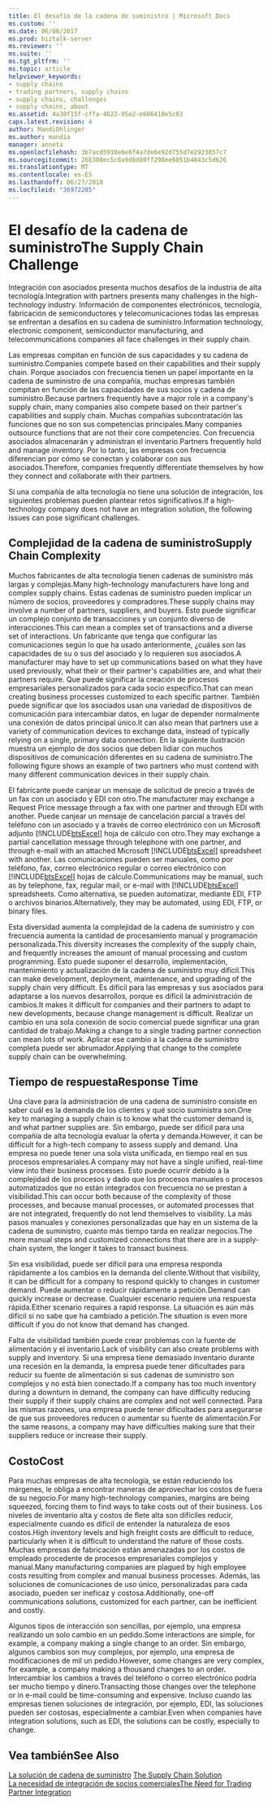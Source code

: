 ```yaml
---
title: El desafío de la cadena de suministro | Microsoft Docs
ms.custom: ''
ms.date: 06/08/2017
ms.prod: biztalk-server
ms.reviewer: ''
ms.suite: ''
ms.tgt_pltfrm: ''
ms.topic: article
helpviewer_keywords:
- supply chains
- trading partners, supply chains
- supply chains, challenges
- supply chains, about
ms.assetid: 4a38f15f-cffa-4622-95e2-e606418e5c03
caps.latest.revision: 4
author: MandiOhlinger
ms.author: mandia
manager: anneta
ms.openlocfilehash: 3b7acd5910e6e8f4a7de6e92d755d7e2923857c7
ms.sourcegitcommit: 266308ec5c6a9d8d80ff298ee6051b4843c5d626
ms.translationtype: MT
ms.contentlocale: es-ES
ms.lasthandoff: 06/27/2018
ms.locfileid: "36972285"
---
```

# <a name="the-supply-chain-challenge"></a><span data-ttu-id="53a6c-102">El desafío de la cadena de suministro</span><span class="sxs-lookup"><span data-stu-id="53a6c-102">The Supply Chain Challenge</span></span>
<span data-ttu-id="53a6c-103">Integración con asociados presenta muchos desafíos de la industria de alta tecnología.</span><span class="sxs-lookup"><span data-stu-id="53a6c-103">Integration with partners presents many challenges in the high-technology industry.</span></span> <span data-ttu-id="53a6c-104">Información de componentes electrónicos, tecnología, fabricación de semiconductores y telecomunicaciones todas las empresas se enfrentan a desafíos en su cadena de suministro.</span><span class="sxs-lookup"><span data-stu-id="53a6c-104">Information technology, electronic component, semiconductor manufacturing, and telecommunications companies all face challenges in their supply chain.</span></span>  
  
 <span data-ttu-id="53a6c-105">Las empresas compitan en función de sus capacidades y su cadena de suministro.</span><span class="sxs-lookup"><span data-stu-id="53a6c-105">Companies compete based on their capabilities and their supply chain.</span></span> <span data-ttu-id="53a6c-106">Porque asociados con frecuencia tienen un papel importante en la cadena de suministro de una compañía, muchas empresas también compitan en función de las capacidades de sus socios y cadena de suministro.</span><span class="sxs-lookup"><span data-stu-id="53a6c-106">Because partners frequently have a major role in a company's supply chain, many companies also compete based on their partner's capabilities and supply chain.</span></span> <span data-ttu-id="53a6c-107">Muchas compañías subcontratación las funciones que no son sus competencias principales.</span><span class="sxs-lookup"><span data-stu-id="53a6c-107">Many companies outsource functions that are not their core competencies.</span></span> <span data-ttu-id="53a6c-108">Con frecuencia asociados almacenarán y administran el inventario.</span><span class="sxs-lookup"><span data-stu-id="53a6c-108">Partners frequently hold and manage inventory.</span></span> <span data-ttu-id="53a6c-109">Por lo tanto, las empresas con frecuencia diferencian por cómo se conectan y colaborar con sus asociados.</span><span class="sxs-lookup"><span data-stu-id="53a6c-109">Therefore, companies frequently differentiate themselves by how they connect and collaborate with their partners.</span></span>  
  
 <span data-ttu-id="53a6c-110">Si una compañía de alta tecnología no tiene una solución de integración, los siguientes problemas pueden plantear retos significativos.</span><span class="sxs-lookup"><span data-stu-id="53a6c-110">If a high-technology company does not have an integration solution, the following issues can pose significant challenges.</span></span>  
  
## <a name="supply-chain-complexity"></a><span data-ttu-id="53a6c-111">Complejidad de la cadena de suministro</span><span class="sxs-lookup"><span data-stu-id="53a6c-111">Supply Chain Complexity</span></span>  
 <span data-ttu-id="53a6c-112">Muchos fabricantes de alta tecnología tienen cadenas de suministro más largas y complejas.</span><span class="sxs-lookup"><span data-stu-id="53a6c-112">Many high-technology manufacturers have long and complex supply chains.</span></span> <span data-ttu-id="53a6c-113">Estas cadenas de suministro pueden implicar un número de socios, proveedores y compradores.</span><span class="sxs-lookup"><span data-stu-id="53a6c-113">These supply chains may involve a number of partners, suppliers, and buyers.</span></span> <span data-ttu-id="53a6c-114">Esto puede significar un complejo conjunto de transacciones y un conjunto diverso de interacciones.</span><span class="sxs-lookup"><span data-stu-id="53a6c-114">This can mean a complex set of transactions and a diverse set of interactions.</span></span> <span data-ttu-id="53a6c-115">Un fabricante que tenga que configurar las comunicaciones según lo que ha usado anteriormente, ¿cuáles son las capacidades de su o sus del asociado y lo requieren sus asociados.</span><span class="sxs-lookup"><span data-stu-id="53a6c-115">A manufacturer may have to set up communications based on what they have used previously, what their or their partner's capabilities are, and what their partners require.</span></span> <span data-ttu-id="53a6c-116">Que puede significar la creación de procesos empresariales personalizados para cada socio específico.</span><span class="sxs-lookup"><span data-stu-id="53a6c-116">That can mean creating business processes customized to each specific partner.</span></span> <span data-ttu-id="53a6c-117">También puede significar que los asociados usan una variedad de dispositivos de comunicación para intercambiar datos, en lugar de depender normalmente una conexión de datos principal único.</span><span class="sxs-lookup"><span data-stu-id="53a6c-117">It can also mean that partners use a variety of communication devices to exchange data, instead of typically relying on a single, primary data connection.</span></span> <span data-ttu-id="53a6c-118">En la siguiente ilustración muestra un ejemplo de dos socios que deben lidiar con muchos dispositivos de comunicación diferentes en su cadena de suministro.</span><span class="sxs-lookup"><span data-stu-id="53a6c-118">The following figure shows an example of two partners who must contend with many different communication devices in their supply chain.</span></span>  
  
 <span data-ttu-id="53a6c-119">El fabricante puede canjear un mensaje de solicitud de precio a través de un fax con un asociado y EDI con otro.</span><span class="sxs-lookup"><span data-stu-id="53a6c-119">The manufacturer may exchange a Request Price message through a fax with one partner and through EDI with another.</span></span> <span data-ttu-id="53a6c-120">Puede canjear un mensaje de cancelación parcial a través del teléfono con un asociado y a través de correo electrónico con un Microsoft adjunto [!INCLUDE[btsExcel](../../includes/btsexcel-md.md)] hoja de cálculo con otro.</span><span class="sxs-lookup"><span data-stu-id="53a6c-120">They may exchange a partial cancellation message through telephone with one partner, and through e-mail with an attached Microsoft [!INCLUDE[btsExcel](../../includes/btsexcel-md.md)] spreadsheet with another.</span></span> <span data-ttu-id="53a6c-121">Las comunicaciones pueden ser manuales, como por teléfono, fax, correo electrónico regular o correo electrónico con [!INCLUDE[btsExcel](../../includes/btsexcel-md.md)] hojas de cálculo.</span><span class="sxs-lookup"><span data-stu-id="53a6c-121">Communications may be manual, such as by telephone, fax, regular mail, or e-mail with [!INCLUDE[btsExcel](../../includes/btsexcel-md.md)] spreadsheets.</span></span> <span data-ttu-id="53a6c-122">Como alternativa, se pueden automatizar, mediante EDI, FTP o archivos binarios.</span><span class="sxs-lookup"><span data-stu-id="53a6c-122">Alternatively, they may be automated, using EDI, FTP, or binary files.</span></span>  
  
 <span data-ttu-id="53a6c-123">Esta diversidad aumenta la complejidad de la cadena de suministro y con frecuencia aumenta la cantidad de procesamiento manual y programación personalizada.</span><span class="sxs-lookup"><span data-stu-id="53a6c-123">This diversity increases the complexity of the supply chain, and frequently increases the amount of manual processing and custom programming.</span></span> <span data-ttu-id="53a6c-124">Esto puede suponer el desarrollo, implementación, mantenimiento y actualización de la cadena de suministro muy difícil.</span><span class="sxs-lookup"><span data-stu-id="53a6c-124">This can make development, deployment, maintenance, and upgrading of the supply chain very difficult.</span></span> <span data-ttu-id="53a6c-125">Es difícil para las empresas y sus asociados para adaptarse a los nuevos desarrollos, porque es difícil la administración de cambios.</span><span class="sxs-lookup"><span data-stu-id="53a6c-125">It makes it difficult for companies and their partners to adapt to new developments, because change management is difficult.</span></span> <span data-ttu-id="53a6c-126">Realizar un cambio en una sola conexión de socio comercial puede significar una gran cantidad de trabajo.</span><span class="sxs-lookup"><span data-stu-id="53a6c-126">Making a change to a single trading partner connection can mean lots of work.</span></span> <span data-ttu-id="53a6c-127">Aplicar ese cambio a la cadena de suministro completa puede ser abrumador.</span><span class="sxs-lookup"><span data-stu-id="53a6c-127">Applying that change to the complete supply chain can be overwhelming.</span></span>  
  
## <a name="response-time"></a><span data-ttu-id="53a6c-128">Tiempo de respuesta</span><span class="sxs-lookup"><span data-stu-id="53a6c-128">Response Time</span></span>  
 <span data-ttu-id="53a6c-129">Una clave para la administración de una cadena de suministro consiste en saber cuál es la demanda de los clientes y qué socio suministra son.</span><span class="sxs-lookup"><span data-stu-id="53a6c-129">One key to managing a supply chain is to know what the customer demand is, and what partner supplies are.</span></span> <span data-ttu-id="53a6c-130">Sin embargo, puede ser difícil para una compañía de alta tecnología evaluar la oferta y demanda.</span><span class="sxs-lookup"><span data-stu-id="53a6c-130">However, it can be difficult for a high-tech company to assess supply and demand.</span></span> <span data-ttu-id="53a6c-131">Una empresa no puede tener una sola vista unificada, en tiempo real en sus procesos empresariales.</span><span class="sxs-lookup"><span data-stu-id="53a6c-131">A company may not have a single unified, real-time view into their business processes.</span></span> <span data-ttu-id="53a6c-132">Esto puede ocurrir debido a la complejidad de los procesos y dado que los procesos manuales o procesos automatizados que no están integrados con frecuencia no se prestan a visibilidad.</span><span class="sxs-lookup"><span data-stu-id="53a6c-132">This can occur both because of the complexity of those processes, and because manual processes, or automated processes that are not integrated, frequently do not lend themselves to visibility.</span></span> <span data-ttu-id="53a6c-133">La más pasos manuales y conexiones personalizadas que hay en un sistema de la cadena de suministro, cuanto más tiempo tarda en realizar negocios.</span><span class="sxs-lookup"><span data-stu-id="53a6c-133">The more manual steps and customized connections that there are in a supply-chain system, the longer it takes to transact business.</span></span>  
  
 <span data-ttu-id="53a6c-134">Sin esa visibilidad, puede ser difícil para una empresa responda rápidamente a los cambios en la demanda del cliente.</span><span class="sxs-lookup"><span data-stu-id="53a6c-134">Without that visibility, it can be difficult for a company to respond quickly to changes in customer demand.</span></span> <span data-ttu-id="53a6c-135">Puede aumentar o reducir rápidamente a petición.</span><span class="sxs-lookup"><span data-stu-id="53a6c-135">Demand can quickly increase or decrease.</span></span> <span data-ttu-id="53a6c-136">Cualquier escenario requiere una respuesta rápida.</span><span class="sxs-lookup"><span data-stu-id="53a6c-136">Either scenario requires a rapid response.</span></span> <span data-ttu-id="53a6c-137">La situación es aún más difícil si no sabe que ha cambiado a petición.</span><span class="sxs-lookup"><span data-stu-id="53a6c-137">The situation is even more difficult if you do not know that demand has changed.</span></span>  
  
 <span data-ttu-id="53a6c-138">Falta de visibilidad también puede crear problemas con la fuente de alimentación y el inventario.</span><span class="sxs-lookup"><span data-stu-id="53a6c-138">Lack of visibility can also create problems with supply and inventory.</span></span> <span data-ttu-id="53a6c-139">Si una empresa tiene demasiado inventario durante una recesión en la demanda, la empresa puede tener dificultades para reducir su fuente de alimentación si sus cadenas de suministro son complejos y no está bien conectado.</span><span class="sxs-lookup"><span data-stu-id="53a6c-139">If a company has too much inventory during a downturn in demand, the company can have difficulty reducing their supply if their supply chains are complex and not well connected.</span></span> <span data-ttu-id="53a6c-140">Para las mismas razones, una empresa puede tener dificultades para asegurarse de que sus proveedores reducen o aumentar su fuente de alimentación.</span><span class="sxs-lookup"><span data-stu-id="53a6c-140">For the same reasons, a company may have difficulties making sure that their suppliers reduce or increase their supply.</span></span>  
  
## <a name="cost"></a><span data-ttu-id="53a6c-141">Costo</span><span class="sxs-lookup"><span data-stu-id="53a6c-141">Cost</span></span>  
 <span data-ttu-id="53a6c-142">Para muchas empresas de alta tecnología, se están reduciendo los márgenes, le obliga a encontrar maneras de aprovechar los costos de fuera de su negocio.</span><span class="sxs-lookup"><span data-stu-id="53a6c-142">For many high-technology companies, margins are being squeezed, forcing them to find ways to take costs out of their business.</span></span> <span data-ttu-id="53a6c-143">Los niveles de inventario alta y costos de flete alta son difíciles reducir, especialmente cuando es difícil de entender la naturaleza de esos costos.</span><span class="sxs-lookup"><span data-stu-id="53a6c-143">High inventory levels and high freight costs are difficult to reduce, particularly when it is difficult to understand the nature of those costs.</span></span> <span data-ttu-id="53a6c-144">Muchas empresas de fabricación están amenazadas por los costos de empleado procedente de procesos empresariales complejos y manual.</span><span class="sxs-lookup"><span data-stu-id="53a6c-144">Many manufacturing companies are plagued by high employee costs resulting from complex and manual business processes.</span></span> <span data-ttu-id="53a6c-145">Además, las soluciones de comunicaciones de uso único, personalizadas para cada asociado, pueden ser ineficaz y costosa.</span><span class="sxs-lookup"><span data-stu-id="53a6c-145">Additionally, one-off communications solutions, customized for each partner, can be inefficient and costly.</span></span>  
  
 <span data-ttu-id="53a6c-146">Algunos tipos de interacción son sencillas, por ejemplo, una empresa realizando un solo cambio en un pedido.</span><span class="sxs-lookup"><span data-stu-id="53a6c-146">Some interactions are simple, for example, a company making a single change to an order.</span></span> <span data-ttu-id="53a6c-147">Sin embargo, algunos cambios son muy complejos, por ejemplo, una empresa de modificaciones de mil un pedido.</span><span class="sxs-lookup"><span data-stu-id="53a6c-147">However, some changes are very complex, for example, a company making a thousand changes to an order.</span></span> <span data-ttu-id="53a6c-148">Intercambiar los cambios a través del teléfono o correo electrónico podría ser mucho tiempo y dinero.</span><span class="sxs-lookup"><span data-stu-id="53a6c-148">Transacting those changes over the telephone or in e-mail could be time-consuming and expensive.</span></span> <span data-ttu-id="53a6c-149">Incluso cuando las empresas tienen soluciones de integración, por ejemplo, EDI, las soluciones pueden ser costosas, especialmente a cambiar.</span><span class="sxs-lookup"><span data-stu-id="53a6c-149">Even when companies have integration solutions, such as EDI, the solutions can be costly, especially to change.</span></span>  
  
## <a name="see-also"></a><span data-ttu-id="53a6c-150">Vea también</span><span class="sxs-lookup"><span data-stu-id="53a6c-150">See Also</span></span>  
 <span data-ttu-id="53a6c-151">[La solución de cadena de suministro](../../adapters-and-accelerators/accelerator-rosettanet/the-supply-chain-solution.md) </span><span class="sxs-lookup"><span data-stu-id="53a6c-151">[The Supply Chain Solution](../../adapters-and-accelerators/accelerator-rosettanet/the-supply-chain-solution.md) </span></span>  
 [<span data-ttu-id="53a6c-152">La necesidad de integración de socios comerciales</span><span class="sxs-lookup"><span data-stu-id="53a6c-152">The Need for Trading Partner Integration</span></span>](../../adapters-and-accelerators/accelerator-rosettanet/the-need-for-trading-partner-integration.md)
